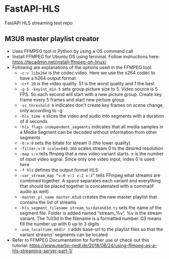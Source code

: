 # FastAPI-HLS
FastAPI HLS streaming test repo



## M3U8 master playlist creator ##
* Uses FFMPEG tool in Python by using a OS command call
* Install FFMPEG for Ubuntu OS using terminal. Follow instructions here: https://tecadmin.net/install-ffmpeg-on-linux/
* Following are explanations of the options used in the FFMPEG tool:
	- `-c:v libx264` is the codec:video. Here we use the x264 codec to have a h264 output format
	- `-crf 20` is the video quality. 51 is the worst quality and 1 the best
	- `-g 5 -keyint_min 5` sets group picture size to 5. Video source is 5 FPS. So each second will start with a new picture group. Create key frame every 5 frames and start new picture group
	- `-sc_threshold 0` indicates don't create key frames on scene change, only according to -g
	- `-hls_time 4` slices the video and audio into segments with a duration of 4 seconds
	- `-hls_flags independent_segments` indicates that all media samples in a Media Segment can be decoded without information from other segments
	- `-b:v:0` sets the bitate for stream 0 (the lower quality)
	- `-filter:v:0 scale=640:360` scales stream 0 to the desired resolution
	- `-map v:x` tells ffmpeg that a new video variant starts. x is the number of input video signal. Since only one video input, index 0 is used here
	- `-f hls` defines the output format HLS
	- `-var_stream_map “v:0 v:1 v:2 v:3”` tells FFmpeg what streams are combined together. A space separates each variant and everything that should be placed together is concatenated with a comma(if audio as well)
	- `-master_pl_name master.m3u8` creates the new master playlist that contains the list of streams
	- `-hls_segment_filename stream_%v/data%03d.ts` sets the name of the segment file. Folder is added named “stream_%v”. %v is the stream variant. The %03d in the filename is a formatted number. 03 means fill the number up with 0 up to 3 digits
	- `-use_localtime_mkdir 1` adds base-url to the playlist files so that the variant streams' segments can be located
* Refer to FFMPEG Documentation for further use or check out this tutorial: https://www.martin-riedl.de/2018/08/24/using-ffmpeg-as-a-hls-streaming-server-part-1/
